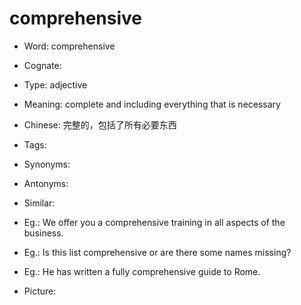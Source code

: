 # comprehensive

- Word: comprehensive
- Cognate: 

- Type: adjective
- Meaning: complete and including everything that is necessary
- Chinese: 完整的，包括了所有必要东西
- Tags: 
- Synonyms: 
- Antonyms: 
- Similar: 
- Eg.: We offer you a comprehensive training in all aspects of the business.
- Eg.: Is this list comprehensive or are there some names missing?
- Eg.: He has written a fully comprehensive guide to Rome.
- Picture: 

